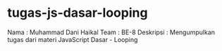 # tugas-js-dasar-looping

Nama : Muhammad Dani Haikal
Team : BE-8
Deskripsi : Mengumpulkan tugas dari materi JavaScript Dasar - Looping
